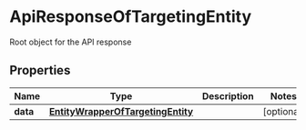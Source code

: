 

# ApiResponseOfTargetingEntity

Root object for the API response

## Properties

Name | Type | Description | Notes
------------ | ------------- | ------------- | -------------
**data** | [**EntityWrapperOfTargetingEntity**](EntityWrapperOfTargetingEntity.md) |  |  [optional]



